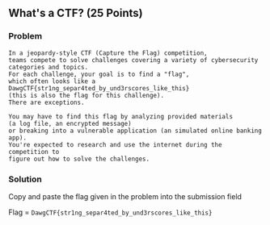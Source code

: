 ## What's a CTF? (25 Points)


### Problem
```
In a jeopardy-style CTF (Capture the Flag) competition, 
teams compete to solve challenges covering a variety of cybersecurity categories and topics. 
For each challenge, your goal is to find a "flag",
which often looks like a DawgCTF{str1ng_separ4ted_by_und3rscores_like_this}
(this is also the flag for this challenge). 
There are exceptions.

You may have to find this flag by analyzing provided materials 
(a log file, an encrypted message)
or breaking into a vulnerable application (an simulated online banking app).
You're expected to research and use the internet during the competition to
figure out how to solve the challenges.
```

### Solution
Copy and paste the flag given in the problem into the submission field

Flag = `DawgCTF{str1ng_separ4ted_by_und3rscores_like_this}`